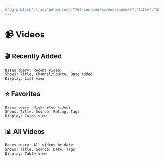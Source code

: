 ```yaml
---
{"dg-publish":true,"permalink":"/01-consume/videos/videos/","title":"📹 Videos","tags":["videos","content","folder-note"]}
---
```



# 📹 Videos

## 🎬 Recently Added

```
Bases query: Recent videos
Shows: Title, Channel/Source, Date Added
Display: List view
```

## ⭐ Favorites

```
Bases query: High-rated videos
Shows: Title, Source, Rating, Tags
Display: Cards view
```

## 📊 All Videos

```
Bases query: All videos by date
Shows: Title, Source, Date, Tags
Display: Table view
```